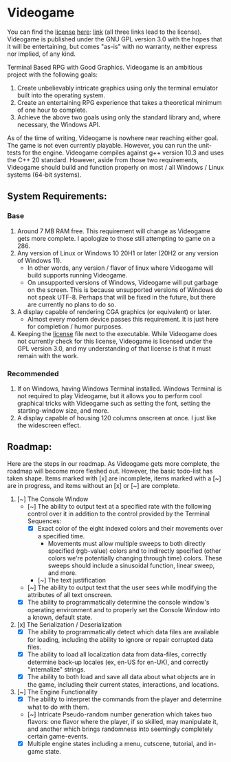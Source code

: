 # Videogame
You can find the [license](./LICENSE) [here](./LICENSE): [link](./LICENSE)
(all three links lead to the license). Videogame is published under the GNU GPL
version 3.0 with the hopes that it will be entertaining, but comes "as-is" with
no warranty, neither express nor implied, of any kind.

 Terminal Based RPG with Good Graphics. Videogame is an ambitious project with 
 the following goals:

 1. Create unbelievably intricate graphics using only the terminal emulator 
 built into the operating system.
 2. Create an entertaining RPG experience that takes a theoretical minimum of 
 one hour to complete.
 3. Achieve the above two goals using only the standard library and, where 
 necessary, the Windows API.

 As of the time of writing, Videogame is nowhere near reaching either goal. The
 game is not even currently playable. However, you can run the unit-tests for 
 the engine. Videogame compiles against g++ version 10.3 and uses the C++ 20 
 standard. However, aside from those two requirements, Videogame should build
 and function properly on most / all Windows / Linux systems (64-bit systems).


## System Requirements:
### Base
1. Around 7 MB RAM free. This requirement will change as Videogame gets more
complete. I apologize to those still attempting to game on a 286.
2. Any version of Linux or Windows 10 20H1 or later (20H2 or any version of 
Windows 11).
   - In other words, any version / flavor of linux where Videogame will build
   supports running Videogame.
   - On unsupported versions of Windows, Videogame will put garbage on the screen. 
   This is because unsupported versions of Windows do not speak UTF-8. Perhaps
   that will be fixed in the future, but there are currently no plans to do so.
3. A display capable of rendering CGA graphics (or equivalent) or later.
   - Almost every modern device passes this requirement. It is just here for 
   completion / humor purposes.
4. Keeping the [license](./LICENSE) file next to the executable. While Videogame
does not currently check for this license, Videogame is licensed under the GPL
version 3.0, and my understanding of that license is that it must remain with the
work.
### Recommended
1. If on Windows, having Windows Terminal installed. Windows Terminal is not 
required to play Videogame, but it allows you to perform cool graphical tricks
with Videogame such as setting the font, setting the starting-window size, and
more.
2. A display capable of housing 120 columns onscreen at once. I just like the
widescreen effect.

## Roadmap:
Here are the steps in our roadmap. As Videogame gets more complete, the roadmap
will become more fleshed out. However, the basic todo-list has taken shape. Items
marked with [x] are incomplete, items marked with a [~] are in progress, and items
without an [x] or [~] are complete.

1. [~] The Console Window
   - [~] The ability to output text at a specified rate with the following 
   control over it in addition to the control provided by the Terminal Sequences:
      + [x] Exact color of the eight indexed colors and their movements over 
      a specified time.
         * Movements must allow multiple sweeps to both directly specified (rgb-value)
         colors and to indirectly specified (other colors we're potentially changing
         through time) colors. These sweeps should include a sinusoidal function, 
         linear sweep, and more.
      + [~] The text justification
   - [~] The ability to output text that the user sees while modifying the 
   attributes of all text onscreen.
   - [x] The ability to programmatically determine the console window's operating
   environment and to properly set the Console Window into a known, default state.
2. [x] The Serialization / Deserialization
   - [x] The ability to programmatically detect which data files are available for
   loading, including the ability to ignore or repair corrupted data files.
   - [x] The ability to load all localization data from data-files, correctly 
   determine back-up locales (ex, en-US for en-UK), and correctly "internalize"
   strings.
   - [x] The ability to both load and save all data about what objects are in 
   the game, including their current states, interactions, and locations.
3. [~] The Engine Functionality
   - [x] The ability to interpret the commands from the player and determine 
   what to do with them.
   - [~] Intricate Pseudo-random number generation which takes two flavors: one 
   flavor where the player, if so skilled, may manipulate it, and another which
   brings randomness into seemingly completely certain game-events.
   - [x] Multiple engine states including a menu, cutscene, tutorial, and in-game
   state.